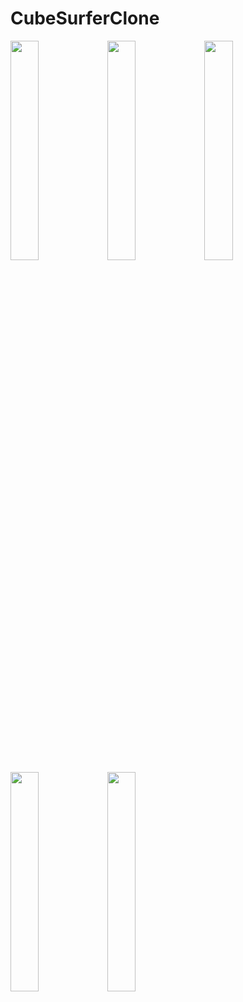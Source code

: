 # CubeSurferClone



<img src="https://user-images.githubusercontent.com/14277702/118811766-0dcc8d00-b8b6-11eb-972f-8a1a32a36ce6.png" width="30%" height="30%"> <img src="https://user-images.githubusercontent.com/14277702/118811788-1329d780-b8b6-11eb-97aa-b5525c85d9a1.png" width="30%" height="30%"> <img src="https://user-images.githubusercontent.com/14277702/118811791-145b0480-b8b6-11eb-8dd4-32c52d65d74e.png" width="30%" height="30%"> <img src="https://user-images.githubusercontent.com/14277702/118811793-145b0480-b8b6-11eb-8f82-27dece8f9d11.png" width="30%" height="30%"> <img src="https://user-images.githubusercontent.com/14277702/118811794-14f39b00-b8b6-11eb-8d68-233137841162.png" width="30%" height="30%">
